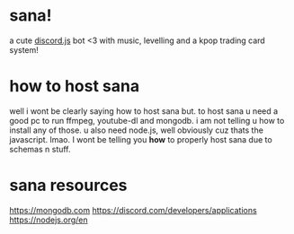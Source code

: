 # sana!
a cute [discord.js](https://discord.js.org/#/) bot &lt;3 with music, levelling and a kpop trading card system!

# how to host sana
well i wont be clearly saying how to host sana but. to host sana u need a good pc to run ffmpeg, youtube-dl and mongodb. i am not telling u how to install any of those. u also need node.js, well obviously cuz thats the javascript. lmao. I wont be telling you **how** to properly host sana due to schemas n stuff.

# sana resources
https://mongodb.com https://discord.com/developers/applications https://nodejs.org/en
